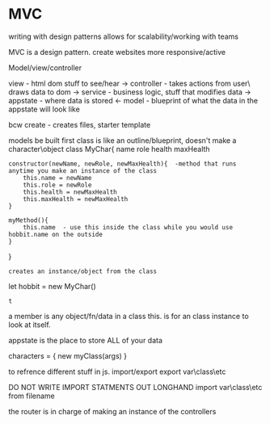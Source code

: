 # MVC
writing with design patterns allows for scalability/working with teams

MVC is a design pattern.
create websites more responsive/active

Model/view/controller

view - html dom stuff to see/hear 
->
controller - takes actions from user\ draws data to dom 
->
service - business logic, stuff that modifies data
->
appstate - where data is stored
<-
model - blueprint of what the data in the appstate will look like

bcw create - creates files, starter template

models be built first
class is like an outline/blueprint, doesn't make a character\object
class MyChar{
    name
    role
    health
    maxHealth

    constructor(newName, newRole, newMaxHealth){  -method that runs anytime you make an instance of the class
        this.name = newName
        this.role = newRole
        this.health = newMaxHealth
        this.maxHealth = newMaxHealth
    }

    myMethod(){
        this.name  - use this inside the class while you would use hobbit.name on the outside
    }

}

    creates an instance/object from the class
let hobbit = new MyChar()

    t

a member is any object/fn/data in a class
this.   is for an class instance to look at itself.


appstate is the place to store ALL of your data

characters = {
    new myClass(args)
}


to refrence different stuff in js. import/export
export var\class\etc

DO NOT WRITE IMPORT STATMENTS OUT LONGHAND
import var\class\etc from filename

the router is in charge of making an instance of the controllers











